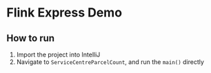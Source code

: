 # Flink Express Demo

## How to run

1. Import the project into IntelliJ
2. Navigate to `ServiceCentreParcelCount`, and run the `main()` directly
